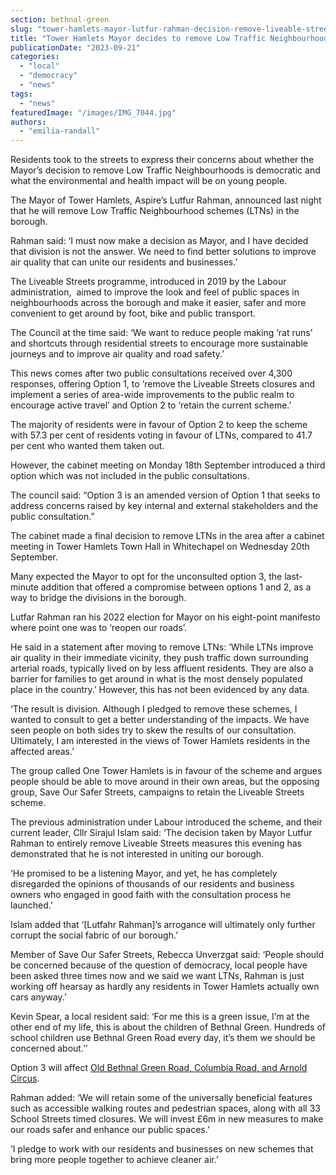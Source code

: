 ```yaml
---
section: bethnal-green
slug: "tower-hamlets-mayor-lutfur-rahman-decision-remove-liveable-streets-ltn"
title: "Tower Hamlets Mayor decides to remove Low Traffic Neighbourhoods moving against the community’s wishes"
publicationDate: "2023-09-21"
categories: 
  - "local"
  - "democracy"
  - "news"
tags: 
  - "news"
featuredImage: "/images/IMG_7044.jpg"
authors: 
  - "emilia-randall"
---
```


Residents took to the streets to express their concerns about whether the Mayor’s decision to remove Low Traffic Neighbourhoods is democratic and what the environmental and health impact will be on young people.

The Mayor of Tower Hamlets, Aspire’s Lutfur Rahman, announced last night that he will remove Low Traffic Neighbourhood schemes (LTNs) in the borough.

Rahman said: ‘I must now make a decision as Mayor, and I have decided that division is not the answer. We need to find better solutions to improve air quality that can unite our residents and businesses.’

The Liveable Streets programme, introduced in 2019 by the Labour administration,  aimed to improve the look and feel of public spaces in neighbourhoods across the borough and make it easier, safer and more convenient to get around by foot, bike and public transport. 

The Council at the time said: ‘We want to reduce people making ‘rat runs’ and shortcuts through residential streets to encourage more sustainable journeys and to improve air quality and road safety.’

This news comes after two public consultations received over 4,300 responses, offering Option 1, to ‘remove the Liveable Streets closures and implement a series of area-wide improvements to the public realm to encourage active travel’ and Option 2 to ‘retain the current scheme.’

The majority of residents were in favour of Option 2 to keep the scheme with 57.3 per cent of residents voting in favour of LTNs, compared to 41.7 per cent who wanted them taken out.

However, the cabinet meeting on Monday 18th September introduced a third option which was not included in the public consultations.

The council said: “Option 3 is an amended version of Option 1 that seeks to address concerns raised by key internal and external stakeholders and the public consultation.”

The cabinet made a final decision to remove LTNs in the area after a cabinet meeting in Tower Hamlets Town Hall in Whitechapel on Wednesday 20th September.

Many expected the Mayor to opt for the unconsulted option 3, the last-minute addition that offered a compromise between options 1 and 2, as a way to bridge the divisions in the borough.  

Lutfar Rahman ran his 2022 election for Mayor on his eight-point manifesto where point one was to ‘reopen our roads’.

He said in a statement after moving to remove LTNs: ‘While LTNs improve air quality in their immediate vicinity, they push traffic down surrounding arterial roads, typically lived on by less affluent residents. They are also a barrier for families to get around in what is the most densely populated place in the country.’ However, this has not been evidenced by any data.

‘The result is division. Although I pledged to remove these schemes, I wanted to consult to get a better understanding of the impacts. We have seen people on both sides try to skew the results of our consultation. Ultimately, I am interested in the views of Tower Hamlets residents in the affected areas.’

The group called One Tower Hamlets is in favour of the scheme and argues people should be able to move around in their own areas, but the opposing group, Save Our Safer Streets, campaigns to retain the Liveable Streets scheme.

The previous administration under Labour introduced the scheme, and their current leader, Cllr Sirajul Islam said: ‘The decision taken by Mayor Lutfur Rahman to entirely remove Liveable Streets measures this evening has demonstrated that he is not interested in uniting our borough.

‘He promised to be a listening Mayor, and yet, he has completely disregarded the opinions of thousands of our residents and business owners who engaged in good faith with the consultation process he launched.’

Islam added that ‘\[Lutfahr Rahman\]’s arrogance will ultimately only further corrupt the social fabric of our borough.’

Member of Save Our Safer Streets, Rebecca Unverzgat said: ‘People should be concerned because of the question of democracy, local people have been asked three times now and we said we want LTNs, Rahman is just working off hearsay as hardly any residents in Tower Hamlets actually own cars anyway.’

Kevin Spear, a local resident said: ‘For me this is a green issue, I’m at the other end of my life, this is about the children of Bethnal Green. Hundreds of school children use Bethnal Green Road every day, it’s them we should be concerned about.’’

Option 3 will affect [Old Bethnal Green Road, Columbia Road, and Arnold Circus](https://bethnalgreenlondon.co.uk/liveable-streets-ltn-january-2023-consultation-report-published/).

Rahman added: ‘We will retain some of the universally beneficial features such as accessible walking routes and pedestrian spaces, along with all 33 School Streets timed closures. We will invest £6m in new measures to make our roads safer and enhance our public spaces.’

‘I pledge to work with our residents and businesses on new schemes that bring more people together to achieve cleaner air.’
